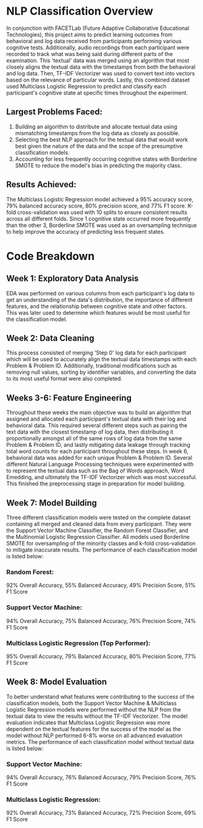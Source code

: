 # NLP Classification Overview
In conjunction with FACETLab (Future Adaptive Collaborative Educational Technologies), this project aims to predict learning outcomes from behavioral and log data received from participants performing various cognitive tests. Additionally, audio recordings from each participant were recorded to track what was being said during different parts of the examination. This 'textual' data was merged using an algorithm that most closely aligns the textual data with the timestamps from both the behavioral and log data. Then, TF-IDF Vectorizer was used to convert text into vectors based on the relevance of particular words. Lastly, this combined dataset used Multiclass Logistic Regression to predict and classify each participant's cognitive state at specific times throughout the experiment. 

## Largest Problems Faced:
1. Building an algorithm to distribute and allocate textual data using mismatching timestamps from the log data as closely as possible.
2. Selecting the best NLP approach for the textual data that would work best given the nature of the data and the scope of the presumptive classification models.
3. Accounting for less frequently occurring cognitive states with Borderline SMOTE to reduce the model's bias in predicting the majority class.

## Results Achieved:
The Multiclass Logistic Regression model achieved a 95% accuracy score, 79% balanced accuracy score, 80% precision score, and 77% F1 score. K-fold cross-validation was used with 10 splits to ensure consistent results across all different folds. Since 1 cognitive state occurred more frequently than the other 3, Borderline SMOTE was used as an oversampling technique to help improve the accuracy of predicting less frequent states. 


# Code Breakdown
## Week 1: Exploratory Data Analysis
EDA was performed on various columns from each participant's log data to get an understanding of the data's distribution, the importance of different features, and the relationship between cognitive state and other factors. This was later used to determine which features would be most useful for the classification model.

## Week 2: Data Cleaning
This process consisted of merging 'Step 0' log data for each participant which will be used to accurately align the textual data timestamps with each Problem & Problem ID. Additionally, traditional modifications such as removing null values, sorting by identifier variables, and converting the data to its most useful format were also completed.

## Weeks 3-6: Feature Engineering
Throughout these weeks the main objective was to build an algorithm that assigned and allocated each participant's textual data with their log and behavioral data. This required several different steps such as pairing the text data with the closest timestamp of log data, then distributing it proportionally amongst all of the same rows of log data from the same Problem & Problem ID, and lastly mitigating data leakage through tracking total word counts for each participant throughout these steps. In week 6, behavioral data was added for each unique Problem & Problem ID. Several different Natural Language Processing techniques were experimented with to represent the textual data such as the Bag of Words approach, Word Emedding, and ultimately the TF-IDF Vectorizer which was most successful. This finished the preprocessing stage in preparation for model building.

## Week 7: Model Building
Three different classification models were tested on the complete dataset containing all merged and cleaned data from every participant. They were the Support Vector Machine Classifier, the Random Forest Classifier, and the Multinomial Logistic Regression Classifier. All models used Borderline SMOTE for oversampling of the minority classes and k-fold cross-validation to mitigate inaccurate results. The performance of each classification model is listed below:
### Random Forest: 
92% Overall Accuracy, 55% Balanced Accuracy, 49% Precision Score, 51% F1 Score
### Support Vector Machine: 
94% Overall Accuracy, 75% Balanced Accuracy, 76% Precision Score, 74% F1 Score
### Multiclass Logistic Regression (Top Performer):
95% Overall Accuracy, 79% Balanced Accuracy, 80% Precision Score, 77% F1 Score

## Week 8: Model Evaluation
To better understand what features were contributing to the success of the classification models, both the Support Vector Machine & Multiclass Logistic Regression models were performed without the NLP from the textual data to view the results without the TF-IDF Vectorizer. The model evaluation indicates that Multiclass Logistic Regression was more dependent on the textual features for the success of the model as the model without NLP performed 6-8% worse on all advanced evaluation metrics. The performance of each classification model without textual data is listed below:
### Support Vector Machine:
94% Overall Accuracy, 76% Balanced Accuracy, 79% Precision Score, 76% F1 Score
### Multiclass Logistic Regression: 
92% Overall Accuracy, 73% Balanced Accuracy, 72% Precision Score, 69% F1 Score
